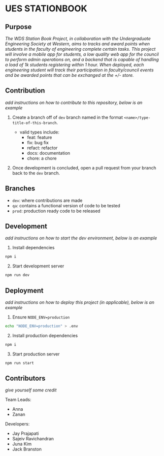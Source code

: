 # UES STATIONBOOK

## Purpose

*The WDS Station Book Project, in collaboration with the Undergraduate Engineering Society at Western, aims to tracks and award points when students in the faculty of engineering complete certain tasks. This project will involve a mobile app for students, a low quality web app for the council to perform admin operations on, and a backend that is capable of handling a load of 1k students registering within 1 hour. When deployed, each engineering student will track their participation in faculty/council events and be awarded points that can be exchanged at the +/- store.*

## Contribution

*add instructions on how to contribute to this repository, below is an example*

1. Create a branch off of `dev` branch named in the format `<name>/type-title-of-this-branch`.
    - valid types include:
        - feat: feature
        - fix: bug fix
        - refact: refactor
        - docs: documentation
        - chore: a chore

2. Once development is concluded, open a pull request from your branch back to the `dev` branch.

## Branches

- `dev`: where contributions are made
- `qa`: contains a functional version of code to be tested
- `prod`: production ready code to be released

## Development

*add instructions on how to start the dev environment, below is an example*

1. Install dependencies

```bash
npm i
```

2. Start development server

```bash
npm run dev
```

## Deployment

*add instructions on how to deploy this project (in applicable), below is an example*

1. Ensure `NODE_ENV=production`

```bash
echo "NODE_ENV=production" > .env
```

2. Install production dependencies

```bash
npm i
```

3. Start production server

```bash
npm run start
```

## Contributors

*give yourself some credit*

Team Leads:
- Anna
- Zanan

Developers:
- Jay Prajapati
- Sajeiv Ravichandran 
- Juna Kim
- Jack Branston

